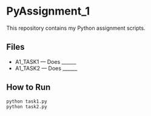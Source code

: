 # PyAssignment_1
This repository contains my Python assignment scripts.

## Files
- A1_TASK1 — Does ______
- A1_TASK2  — Does ______

## How to Run
```bash
python task1.py
python task2.py
